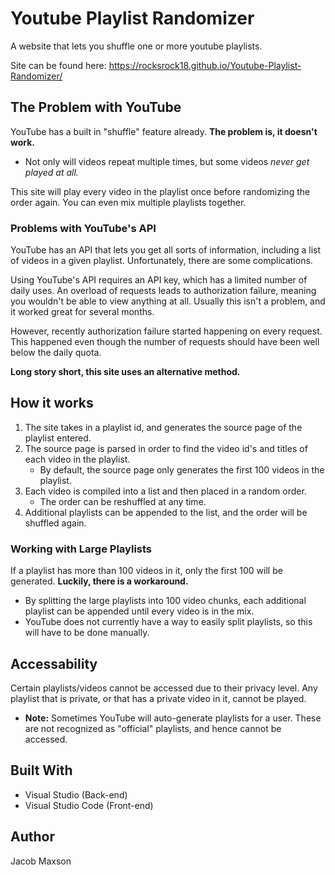# Youtube Playlist Randomizer

A website that lets you shuffle one or more youtube playlists.

Site can be found here: https://rocksrock18.github.io/Youtube-Playlist-Randomizer/

## The Problem with YouTube

YouTube has a built in "shuffle" feature already. **The problem is, it doesn't work.**
- Not only will videos repeat multiple times, but some videos *never get played at all.*

This site will play every video in the playlist once before randomizing the order again. You can even mix multiple playlists together.

### Problems with YouTube's API

YouTube has an API that lets you get all sorts of information, including a list of videos in a given playlist. Unfortunately, there are some complications.

Using YouTube's API requires an API key, which has a limited number of daily uses. An overload of requests leads to authorization failure, meaning you wouldn't be able to view anything at all. Usually this isn't a problem, and it worked great for several months.

However, recently authorization failure started happening on every request. This happened even though the number of requests should have been well below the daily quota.

**Long story short, this site uses an alternative method.**

## How it works

1. The site takes in a playlist id, and generates the source page of the playlist entered.
2. The source page is parsed in order to find the video id's and titles of each video in the playlist.
   - By default, the source page only generates the first 100 videos in the playlist.
3. Each video is compiled into a list and then placed in a random order.
   - The order can be reshuffled at any time.
4. Additional playlists can be appended to the list, and the order will be shuffled again.

### Working with Large Playlists

If a playlist has more than 100 videos in it, only the first 100 will be generated. **Luckily, there is a workaround.**

* By splitting the large playlists into 100 video chunks, each additional playlist can be appended until every video is in the mix.
* YouTube does not currently have a way to easily split playlists, so this will have to be done manually.

## Accessability

Certain playlists/videos cannot be accessed due to their privacy level. Any playlist that is private,
or that has a private video in it, cannot be played.

* **Note:** Sometimes YouTube will auto-generate playlists for a user. These are not recognized as "official" playlists, and hence cannot
be accessed.

## Built With
* Visual Studio (Back-end)
* Visual Studio Code (Front-end)

## Author
Jacob Maxson

